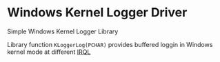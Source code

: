 # Windows Kernel Logger Driver
Simple Windows Kernel Logger Library

Library function `KLoggerLog(PCHAR)` provides buffered loggin in Windows kernel mode at different [IRQL](https://en.wikipedia.org/wiki/IRQL_(Windows))
